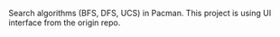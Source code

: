 Search algorithms (BFS, DFS, UCS) in Pacman.
This project is using UI interface from the origin repo.